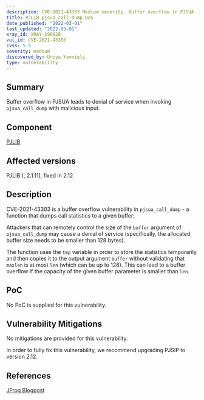 ```yaml
---
description: CVE-2021-43303 Medium severity. Buffer overflow in PJSUA leads to denial of service
title: PJLIB pjsua_call_dump DoS
date_published: "2022-03-01"
last_updated: "2022-03-01"
xray_id: XRAY-198028
vul_id: CVE-2021-43303
cvss: 5.9
severity: medium 
discovered_by: Uriya Yavnieli
type: vulnerability
---
```

## Summary
Buffer overflow in PJSUA leads to denial of service when invoking `pjsua_call_dump` with malicious input.

## Component

[PJLIB](https://www.pjsip.org/pjlib/docs/html/)

## Affected versions

PJLIB (, 2.1.11], fixed in 2.12

## Description

CVE-2021-43303 is a buffer overflow vulnerability in `pjsua_call_dump` - a function that dumps call statistics to a given buffer:

Attackers that can remotely control the size of the `buffer` argument of `pjsua_call_dump` may cause a denial of service (specifically, the allocated buffer size needs to be smaller than 128 bytes).

The function uses the `tmp` variable in order to store the statistics temporarily and then copies it to the output argument `buffer` without validating that `maxlen` is at most `len` (which can be up to 128).
This can lead to a buffer overflow if the capacity of the given buffer parameter is smaller than `len`.

## PoC

No PoC is supplied for this vulnerability.

## Vulnerability Mitigations

No mitigations are provided for this vulnerability.

In order to fully fix this vulnerability, we recommend upgrading PJSIP to version 2.12.

## References

[JFrog Blogpost](https://jfrog.com/blog/jfrog-discloses-5-memory-corruption-vulnerabilities-in-pjsip-a-popular-multimedia-library/)
